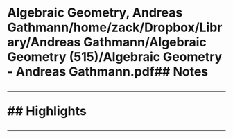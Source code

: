 # Algebraic Geometry, Andreas Gathmann/home/zack/Dropbox/Library/Andreas Gathmann/Algebraic Geometry (515)/Algebraic Geometry - Andreas Gathmann.pdf## Notes<hr>## Highlights<hr>